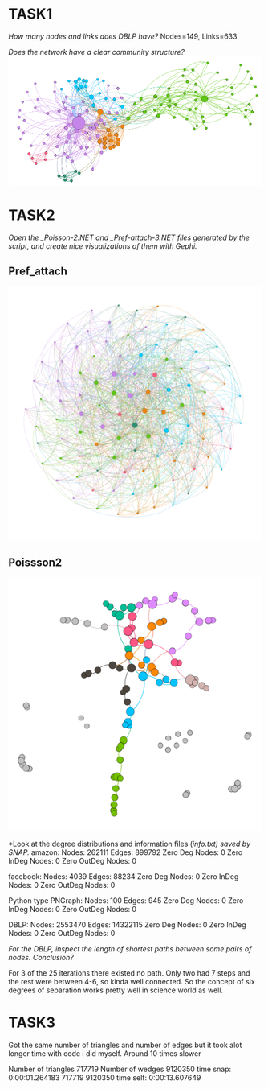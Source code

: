 # TASK1
*How many nodes and links does DBLP have?*
Nodes=149, Links=633

*Does the network have a clear community structure?*
![](gephi_img.png)

# TASK2
*Open the _Poisson-2.NET and _Pref-attach-3.NET files generated by the script,
and create nice visualizations of them with Gephi.*
## Pref_attach
![](poisson_2.png)

## Poissson2
![](pref_attach_3.png)

*Look at the degree distributions and information files (*info.txt) saved by SNAP.*
amazon:
  Nodes:                    262111
  Edges:                    899792
  Zero Deg Nodes:           0
  Zero InDeg Nodes:         0
  Zero OutDeg Nodes:        0

facebook:
  Nodes:                    4039
  Edges:                    88234
  Zero Deg Nodes:           0
  Zero InDeg Nodes:         0
  Zero OutDeg Nodes:        0

Python type PNGraph:
  Nodes:                    100
  Edges:                    945
  Zero Deg Nodes:           0
  Zero InDeg Nodes:         0
  Zero OutDeg Nodes:        0

DBLP:
  Nodes:                    2553470
  Edges:                    14322115
  Zero Deg Nodes:           0
  Zero InDeg Nodes:         0
  Zero OutDeg Nodes:        0

*For the DBLP, inspect the length of shortest paths between some pairs of nodes. Conclusion?*

For 3 of the 25 iterations there existed no path. Only two had 7 steps and the rest were between 4-6, so kinda well connected. So the concept of six degrees of separation works pretty well in science world as well.

# TASK3

Got the same number of triangles and number of edges but it took alot longer time with code i did myself. Around 10 times slower

Number of triangles 717719
Number of wedges 9120350
time snap:  0:00:01.264183
717719
9120350
time self:  0:00:13.607649